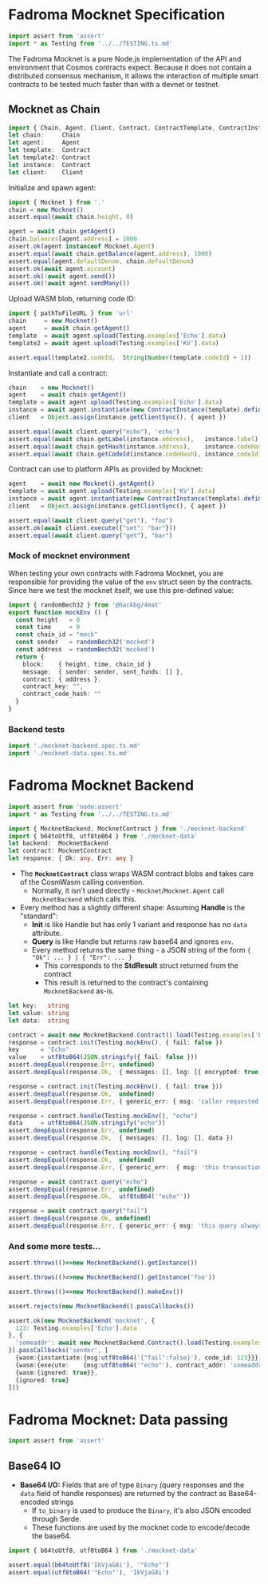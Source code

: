 # Fadroma Mocknet Specification

```typescript
import assert from 'assert'
import * as Testing from '../../TESTING.ts.md'
```

The Fadroma Mocknet is a pure Node.js implementation of the API and environment
that Cosmos contracts expect. Because it does not contain a distributed consensus
mechanism, it allows the interaction of multiple smart contracts to be tested
much faster than with a devnet or testnet.

## Mocknet as Chain

```typescript
import { Chain, Agent, Client, Contract, ContractTemplate, ContractInstance } from '@fadroma/core'
let chain:     Chain
let agent:     Agent
let template:  Contract
let template2: Contract
let instance:  Contract
let client:    Client
```

Initialize and spawn agent:

```typescript
import { Mocknet } from '.'
chain = new Mocknet()
assert.equal(await chain.height, 0)

agent = await chain.getAgent()
chain.balances[agent.address] = 1000
assert.ok(agent instanceof Mocknet.Agent)
assert.equal(await chain.getBalance(agent.address), 1000)
assert.equal(agent.defaultDenom, chain.defaultDenom)
assert.ok(await agent.account)
assert.ok(!await agent.send())
assert.ok(!await agent.sendMany())
```

Upload WASM blob, returning code ID:

```typescript
import { pathToFileURL } from 'url'
chain     = new Mocknet()
agent     = await chain.getAgent()
template  = await agent.upload(Testing.examples['Echo'].data)
template2 = await agent.upload(Testing.examples['KV'].data)

assert.equal(template2.codeId,  String(Number(template.codeId) + 1))
```

Instantiate and call a contract:

```typescript
chain    = new Mocknet()
agent    = await chain.getAgent()
template = await agent.upload(Testing.examples['Echo'].data)
instance = await agent.instantiate(new ContractInstance(template).define({ label: 'test', initMsg: { fail: false } }))
client   = Object.assign(instance.getClientSync(), { agent })

assert.equal(await client.query("echo"), 'echo')
assert.equal(await chain.getLabel(instance.address),   instance.label)
assert.equal(await chain.getHash(instance.address),    instance.codeHash)
assert.equal(await chain.getCodeId(instance.codeHash), instance.codeId)
```

Contract can use to platform APIs as provided by Mocknet:

```typescript
agent    = await new Mocknet().getAgent()
template = await agent.upload(Testing.examples['KV'].data)
instance = await agent.instantiate(new ContractInstance(template).define({ label: 'test', initMsg: { value: "foo" } }))
client   = Object.assign(instance.getClientSync(), { agent })

assert.equal(await client.query("get"), "foo")
assert.ok(await client.execute({"set": "bar"}))
assert.equal(await client.query("get"), "bar")
```

### Mock of mocknet environment

When testing your own contracts with Fadroma Mocknet, you are responsible
for providing the value of the `env` struct seen by the contracts.
Since here we test the mocknet itself, we use this pre-defined value:

```typescript
import { randomBech32 } from '@hackbg/4mat'
export function mockEnv () {
  const height   = 0
  const time     = 0
  const chain_id = "mock"
  const sender   = randomBech32('mocked')
  const address  = randomBech32('mocked')
  return {
    block:    { height, time, chain_id }
    message:  { sender: sender, sent_funds: [] },
    contract: { address },
    contract_key: "",
    contract_code_hash: ""
  }
}
```

### Backend tests

```typescript
import './mocknet-backend.spec.ts.md'
import './mocknet-data.spec.ts.md'
```
# Fadroma Mocknet Backend

```typescript
import assert from 'node:assert'
import * as Testing from '../../TESTING.ts.md'
```

```typescript
import { MocknetBackend, MocknetContract } from './mocknet-backend'
import { b64toUtf8, utf8toB64 } from './mocknet-data'
let backend:  MocknetBackend
let contract: MocknetContract
let response: { Ok: any, Err: any }
```

* The **`MocknetContract`** class wraps WASM contract blobs and takes care of the CosmWasm
  calling convention.
  * Normally, it isn't used directly - `Mocknet`/`Mocknet.Agent` call
    `MocknetBackend` which calls this.
* Every method has a slightly different shape: Assuming **Handle** is the "standard":
  * **Init** is like Handle but has only 1 variant and response has no `data` attribute.
  * **Query** is like Handle but returns raw base64 and ignores `env`.
  * Every method returns the same thing - a JSON string of the form `{ "Ok": ... } | { "Err": ... }`
    * This corresponds to the **StdResult** struct returned from the contract
    * This result is returned to the contract's containing `MocknetBackend` as-is.

```typescript
let key:   string
let value: string
let data:  string

contract = await new MocknetBackend.Contract().load(Testing.examples['Echo'].data)
response = contract.init(Testing.mockEnv(), { fail: false })
key      = "Echo"
value    = utf8toB64(JSON.stringify({ fail: false }))
assert.deepEqual(response.Err, undefined)
assert.deepEqual(response.Ok,  { messages: [], log: [{ encrypted: true, key, value }] })

response = contract.init(Testing.mockEnv(), { fail: true }))
assert.deepEqual(response.Ok,  undefined)
assert.deepEqual(response.Err, { generic_err: { msg: 'caller requested the init to fail' } })

response = contract.handle(Testing.mockEnv(), "echo")
data     = utf8toB64(JSON.stringify("echo"))
assert.deepEqual(response.Err, undefined)
assert.deepEqual(response.Ok,  { messages: [], log: [], data })

response = contract.handle(Testing.mockEnv(), "fail")
assert.deepEqual(response.Ok,  undefined)
assert.deepEqual(response.Err, { generic_err:  { msg: 'this transaction always fails' } })

response = await contract.query("echo")
assert.deepEqual(response.Err, undefined)
assert.deepEqual(response.Ok,  utf8toB64('"echo"'))

response = await contract.query("fail")
assert.deepEqual(response.Ok, undefined)
assert.deepEqual(response.Err, { generic_err: { msg: 'this query always fails' } })
```

### And some more tests...

```typescript
assert.throws(()=>new MocknetBackend().getInstance())

assert.throws(()=>new MocknetBackend().getInstance('foo'))

assert.throws(()=>new MocknetBackend().makeEnv())

assert.rejects(new MocknetBackend().passCallbacks())

assert.ok(new MocknetBackend('mocknet', {
  123: Testing.examples['Echo'].data
}, {
  'someaddr': await new MocknetBackend.Contract().load(Testing.examples['Echo'].data)
}).passCallbacks('sender', [
  {wasm:{instantiate:{msg:utf8toB64('{"fail":false}'), code_id: 123}}},
  {wasm:{execute:    {msg:utf8toB64('"echo"'), contract_addr: 'someaddr'}}},
  {wasm:{ignored: true}},
  {ignored: true}
]))
```
# Fadroma Mocknet: Data passing

```typescript
import assert from 'assert'
```

## Base64 IO

* **Base64 I/O:** Fields that are of type `Binary` (query responses and the `data` field of handle
  responses) are returned by the contract as Base64-encoded strings
  * If `to_binary` is used to produce the `Binary`, it's also JSON encoded through Serde.
  * These functions are used by the mocknet code to encode/decode the base64.

```typescript
import { b64toUtf8, utf8toB64 } from './mocknet-data'

assert.equal(b64toUtf8('IkVjaG8i'), '"Echo"')
assert.equal(utf8toB64('"Echo"'), 'IkVjaG8i')
```
